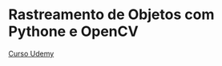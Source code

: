 
# Rastreamento de Objetos com Pythone e OpenCV

[Curso Udemy](https://www.udemy.com/course/rastreamento-objetos-python-opencv/learn/lecture/23123240?start=0#overview)
